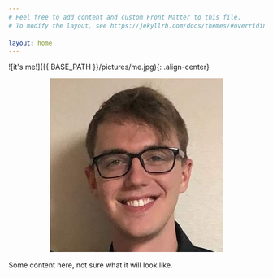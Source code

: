 ```yaml
---
# Feel free to add content and custom Front Matter to this file.
# To modify the layout, see https://jekyllrb.com/docs/themes/#overriding-theme-defaults

layout: home
---
```


![it's me!]({{ BASE_PATH }}/pictures/me.jpg){: .align-center}

<p align="center">
	<img width="341" height="342" src="/pictures/me.jpg">
</p>

Some content here, not sure what it will look like.

